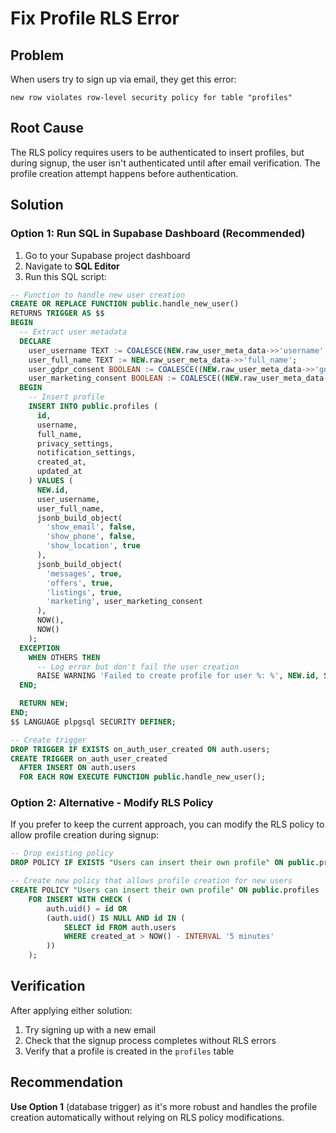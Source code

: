 # Fix Profile RLS Error

## Problem

When users try to sign up via email, they get this error:

```
new row violates row-level security policy for table "profiles"
```

## Root Cause

The RLS policy requires users to be authenticated to insert profiles, but during signup, the user isn't authenticated until after email verification. The profile creation attempt happens before authentication.

## Solution

### Option 1: Run SQL in Supabase Dashboard (Recommended)

1. Go to your Supabase project dashboard
2. Navigate to **SQL Editor**
3. Run this SQL script:

```sql
-- Function to handle new user creation
CREATE OR REPLACE FUNCTION public.handle_new_user()
RETURNS TRIGGER AS $$
BEGIN
  -- Extract user metadata
  DECLARE
    user_username TEXT := COALESCE(NEW.raw_user_meta_data->>'username', 'user_' || substr(NEW.id::text, 1, 8));
    user_full_name TEXT := NEW.raw_user_meta_data->>'full_name';
    user_gdpr_consent BOOLEAN := COALESCE((NEW.raw_user_meta_data->>'gdpr_consent')::boolean, false);
    user_marketing_consent BOOLEAN := COALESCE((NEW.raw_user_meta_data->>'marketing_consent')::boolean, false);
  BEGIN
    -- Insert profile
    INSERT INTO public.profiles (
      id,
      username,
      full_name,
      privacy_settings,
      notification_settings,
      created_at,
      updated_at
    ) VALUES (
      NEW.id,
      user_username,
      user_full_name,
      jsonb_build_object(
        'show_email', false,
        'show_phone', false,
        'show_location', true
      ),
      jsonb_build_object(
        'messages', true,
        'offers', true,
        'listings', true,
        'marketing', user_marketing_consent
      ),
      NOW(),
      NOW()
    );
  EXCEPTION
    WHEN OTHERS THEN
      -- Log error but don't fail the user creation
      RAISE WARNING 'Failed to create profile for user %: %', NEW.id, SQLERRM;
  END;

  RETURN NEW;
END;
$$ LANGUAGE plpgsql SECURITY DEFINER;

-- Create trigger
DROP TRIGGER IF EXISTS on_auth_user_created ON auth.users;
CREATE TRIGGER on_auth_user_created
  AFTER INSERT ON auth.users
  FOR EACH ROW EXECUTE FUNCTION public.handle_new_user();
```

### Option 2: Alternative - Modify RLS Policy

If you prefer to keep the current approach, you can modify the RLS policy to allow profile creation during signup:

```sql
-- Drop existing policy
DROP POLICY IF EXISTS "Users can insert their own profile" ON public.profiles;

-- Create new policy that allows profile creation for new users
CREATE POLICY "Users can insert their own profile" ON public.profiles
    FOR INSERT WITH CHECK (
        auth.uid() = id OR
        (auth.uid() IS NULL AND id IN (
            SELECT id FROM auth.users
            WHERE created_at > NOW() - INTERVAL '5 minutes'
        ))
    );
```

## Verification

After applying either solution:

1. Try signing up with a new email
2. Check that the signup process completes without RLS errors
3. Verify that a profile is created in the `profiles` table

## Recommendation

**Use Option 1** (database trigger) as it's more robust and handles the profile creation automatically without relying on RLS policy modifications.
